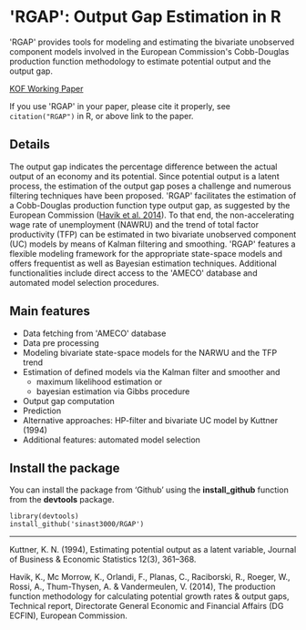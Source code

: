 # 'RGAP': Output Gap Estimation in R

'RGAP' provides tools for modeling and estimating the bivariate unobserved component models involved in the European Commission's Cobb-Douglas production function methodology to estimate potential output and the output gap.

[KOF Working Paper](http://hdl.handle.net/20.500.11850/552089)

If you use 'RGAP' in your paper, please cite it properly, see `citation("RGAP")` in R, or above link to the paper.

## Details

The output gap indicates the percentage difference between the actual output of an economy and its potential. Since potential output is a latent process, the estimation of the output gap poses a challenge and numerous filtering techniques have been proposed. 'RGAP' facilitates the estimation of a Cobb-Douglas production function type output gap, as suggested by the European Commission ([Havik et al. 2014](https://ideas.repec.org/p/euf/ecopap/0535.html)). To that end, the non-accelerating wage rate of unemployment (NAWRU) and the trend of total factor productivity (TFP) can be estimated in two bivariate unobserved component (UC) models by means of Kalman filtering and smoothing. 'RGAP' features a flexible modeling framework for the appropriate state-space models and offers frequentist as well as Bayesian estimation techniques. Additional functionalities include direct access to the 'AMECO' database and automated model selection procedures.

## Main features

- Data fetching from 'AMECO' database
- Data pre processing
- Modeling bivariate state-space models for the NARWU and the TFP trend
- Estimation of defined models via the Kalman filter and smoother and
  - maximum likelihood estimation or
  - bayesian estimation via Gibbs procedure
- Output gap computation
- Prediction
- Alternative approaches: HP-filter and bivariate UC model by Kuttner (1994)
- Additional features: automated model selection

## Install the package
You can install the package from ‘Github’ using the **install_github** function from the **devtools** package.
``` 
library(devtools)
install_github('sinast3000/RGAP')
```

***

Kuttner, K. N. (1994), Estimating potential output as a latent variable, Journal of Business & Economic Statistics 12(3), 361–368.

Havik, K., Mc Morrow, K., Orlandi, F., Planas, C., Raciborski, R., Roeger, W., Rossi, A., Thum-Thysen, A. & Vandermeulen, V. (2014), The production function methodology for calculating potential growth rates & output gaps, Technical report, Directorate
General Economic and Financial Affairs (DG ECFIN), European Commission.


